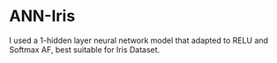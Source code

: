 # ANN-Iris
I used a 1-hidden layer neural network model that adapted to RELU and Softmax AF, best suitable for Iris Dataset.
